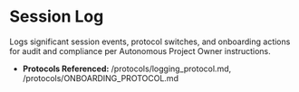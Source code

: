 # Session Log

Logs significant session events, protocol switches, and onboarding actions for audit and compliance per Autonomous Project Owner instructions.

- **Protocols Referenced:** /protocols/logging_protocol.md, /protocols/ONBOARDING_PROTOCOL.md